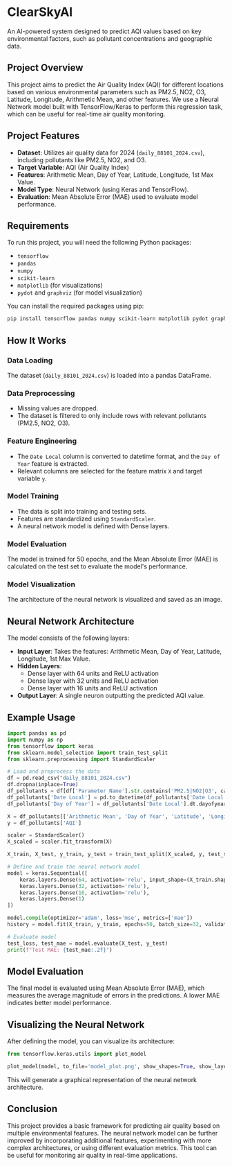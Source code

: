 # ClearSkyAI

An AI-powered system designed to predict AQI values based on key environmental factors, such as pollutant concentrations and geographic data.

## Project Overview

This project aims to predict the Air Quality Index (AQI) for different locations based on various environmental parameters such as PM2.5, NO2, O3, Latitude, Longitude, Arithmetic Mean, and other features. We use a Neural Network model built with TensorFlow/Keras to perform this regression task, which can be useful for real-time air quality monitoring.

## Project Features

- **Dataset**: Utilizes air quality data for 2024 (`daily_88101_2024.csv`), including pollutants like PM2.5, NO2, and O3.
- **Target Variable**: AQI (Air Quality Index)
- **Features**: Arithmetic Mean, Day of Year, Latitude, Longitude, 1st Max Value.
- **Model Type**: Neural Network (using Keras and TensorFlow).
- **Evaluation**: Mean Absolute Error (MAE) used to evaluate model performance.

## Requirements

To run this project, you will need the following Python packages:

- `tensorflow`
- `pandas`
- `numpy`
- `scikit-learn`
- `matplotlib` (for visualizations)
- `pydot` and `graphviz` (for model visualization)

You can install the required packages using pip:

```bash
pip install tensorflow pandas numpy scikit-learn matplotlib pydot graphviz
```

## How It Works

### Data Loading

The dataset (`daily_88101_2024.csv`) is loaded into a pandas DataFrame.

### Data Preprocessing

- Missing values are dropped.
- The dataset is filtered to only include rows with relevant pollutants (PM2.5, NO2, O3).

### Feature Engineering

- The `Date Local` column is converted to datetime format, and the `Day of Year` feature is extracted.
- Relevant columns are selected for the feature matrix `X` and target variable `y`.

### Model Training

- The data is split into training and testing sets.
- Features are standardized using `StandardScaler`.
- A neural network model is defined with Dense layers.

### Model Evaluation

The model is trained for 50 epochs, and the Mean Absolute Error (MAE) is calculated on the test set to evaluate the model's performance.

### Model Visualization

The architecture of the neural network is visualized and saved as an image.

## Neural Network Architecture

The model consists of the following layers:

- **Input Layer**: Takes the features: Arithmetic Mean, Day of Year, Latitude, Longitude, 1st Max Value.
- **Hidden Layers**:
  - Dense layer with 64 units and ReLU activation
  - Dense layer with 32 units and ReLU activation
  - Dense layer with 16 units and ReLU activation
- **Output Layer**: A single neuron outputting the predicted AQI value.

## Example Usage

```python
import pandas as pd
import numpy as np
from tensorflow import keras
from sklearn.model_selection import train_test_split
from sklearn.preprocessing import StandardScaler

# Load and preprocess the data
df = pd.read_csv("daily_88101_2024.csv")
df.dropna(inplace=True)
df_pollutants = df[df['Parameter Name'].str.contains('PM2.5|NO2|O3', case=False, na=False)]
df_pollutants['Date Local'] = pd.to_datetime(df_pollutants['Date Local'])
df_pollutants['Day of Year'] = df_pollutants['Date Local'].dt.dayofyear

X = df_pollutants[['Arithmetic Mean', 'Day of Year', 'Latitude', 'Longitude', '1st Max Value']]
y = df_pollutants['AQI']

scaler = StandardScaler()
X_scaled = scaler.fit_transform(X)

X_train, X_test, y_train, y_test = train_test_split(X_scaled, y, test_size=0.2, random_state=42)

# Define and train the neural network model
model = keras.Sequential([
    keras.layers.Dense(64, activation='relu', input_shape=(X_train.shape[1],)),
    keras.layers.Dense(32, activation='relu'),
    keras.layers.Dense(16, activation='relu'),
    keras.layers.Dense(1)
])

model.compile(optimizer='adam', loss='mse', metrics=['mae'])
history = model.fit(X_train, y_train, epochs=50, batch_size=32, validation_data=(X_test, y_test))

# Evaluate model
test_loss, test_mae = model.evaluate(X_test, y_test)
print(f"Test MAE: {test_mae:.2f}")
```

## Model Evaluation

The final model is evaluated using Mean Absolute Error (MAE), which measures the average magnitude of errors in the predictions. A lower MAE indicates better model performance.

## Visualizing the Neural Network

After defining the model, you can visualize its architecture:

```python
from tensorflow.keras.utils import plot_model

plot_model(model, to_file='model_plot.png', show_shapes=True, show_layer_names=True)
```

This will generate a graphical representation of the neural network architecture.

## Conclusion

This project provides a basic framework for predicting air quality based on multiple environmental features. The neural network model can be further improved by incorporating additional features, experimenting with more complex architectures, or using different evaluation metrics. This tool can be useful for monitoring air quality in real-time applications.
